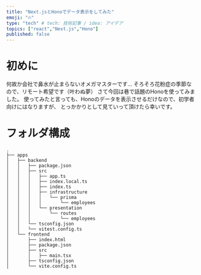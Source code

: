 ```yaml
---
title: "Next.jsとHonoでデータ表示をしてみた"
emoji: "🔥"
type: "tech" # tech: 技術記事 / idea: アイデア
topics: ["react","Next.js","Hono"]
published: false
---
```


# 初めに
何故か会社で鼻水が止まらないオメガマスターです…
そろそろ花粉症の季節なので、リモート希望です（叶わぬ夢）
さて今回は巷で話題のHonoを使ってみました。
使ってみたと言っても、Honoのデータを表示させるだけなので、初学者向けにはなりますが、
とっかかりとして見ていって頂けたら幸いです。

# フォルダ構成
```
.
├── apps
│   ├── backend
│   │   ├── package.json
│   │   ├── src
│   │   │   ├── app.ts
│   │   │   ├── index.local.ts
│   │   │   ├── index.ts
│   │   │   ├── infrastructure
│   │   │   │   └── prisma
│   │   │   │       └── employees
│   │   │   └── presentation
│   │   │       └── routes
│   │   │           └── employees
│   │   └── tsconfig.json
│   │   └── vitest.config.ts
│   └── frontend
│       ├── index.html
│       ├── package.json
│       ├── src
│       │   ├── main.tsx
│       ├── tsconfig.json
│       └── vite.config.ts
```